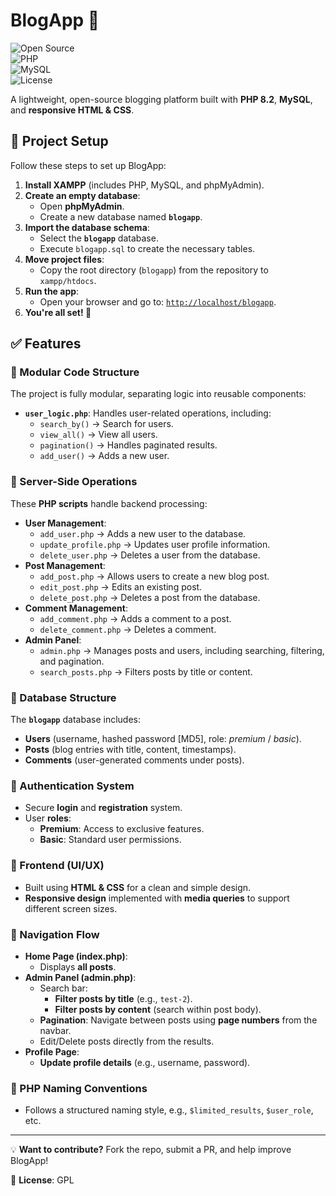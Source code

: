 # BlogApp 🚀  
![Open Source](https://img.shields.io/badge/Open%20Source-💻-blue)  
![PHP](https://img.shields.io/badge/PHP-8.2-777BB4?logo=php)  
![MySQL](https://img.shields.io/badge/MySQL-Database-4479A1?logo=mysql)  
![License](https://img.shields.io/badge/License-GPL-blue)  

A lightweight, open-source blogging platform built with **PHP 8.2**, **MySQL**, and **responsive HTML & CSS**.  

## 🚀 Project Setup  
Follow these steps to set up BlogApp:  

1. **Install XAMPP** (includes PHP, MySQL, and phpMyAdmin).  
2. **Create an empty database**:  
   - Open **phpMyAdmin**.  
   - Create a new database named **`blogapp`**.  
3. **Import the database schema**:  
   - Select the **`blogapp`** database.  
   - Execute `blogapp.sql` to create the necessary tables.  
4. **Move project files**:  
   - Copy the root directory (`blogapp`) from the repository to `xampp/htdocs`.  
5. **Run the app**:  
   - Open your browser and go to: [`http://localhost/blogapp`](http://localhost/blogapp).  
6. **You're all set! 🎉**  

## ✅ Features  
### 🔹 Modular Code Structure  
The project is fully modular, separating logic into reusable components:  

- **`user_logic.php`**: Handles user-related operations, including:  
  - `search_by()` → Search for users.  
  - `view_all()` → View all users.  
  - `pagination()` → Handles paginated results.  
  - `add_user()` → Adds a new user.  

### 🔹 Server-Side Operations  
These **PHP scripts** handle backend processing:  

- **User Management**:  
  - `add_user.php` → Adds a new user to the database.  
  - `update_profile.php` → Updates user profile information.  
  - `delete_user.php` → Deletes a user from the database.  
- **Post Management**:  
  - `add_post.php` → Allows users to create a new blog post.  
  - `edit_post.php` → Edits an existing post.  
  - `delete_post.php` → Deletes a post from the database.  
- **Comment Management**:  
  - `add_comment.php` → Adds a comment to a post.  
  - `delete_comment.php` → Deletes a comment.  
- **Admin Panel**:  
  - `admin.php` → Manages posts and users, including searching, filtering, and pagination.  
  - `search_posts.php` → Filters posts by title or content.  

### 🔹 Database Structure  
The **`blogapp`** database includes:  
- **Users** (username, hashed password [MD5], role: _premium_ / _basic_).  
- **Posts** (blog entries with title, content, timestamps).  
- **Comments** (user-generated comments under posts).  

### 🔹 Authentication System  
- Secure **login** and **registration** system.  
- User **roles**:  
  - **Premium**: Access to exclusive features.  
  - **Basic**: Standard user permissions.  

### 🔹 Frontend (UI/UX)  
- Built using **HTML & CSS** for a clean and simple design.  
- **Responsive design** implemented with **media queries** to support different screen sizes.  

### 🔹 Navigation Flow  
- **Home Page (index.php)**:  
  - Displays **all posts**.  
- **Admin Panel (admin.php)**:  
  - Search bar:  
    - **Filter posts by title** (e.g., `test-2`).  
    - **Filter posts by content** (search within post body).  
  - **Pagination**: Navigate between posts using **page numbers** from the navbar.  
  - Edit/Delete posts directly from the results.  
- **Profile Page**:  
  - **Update profile details** (e.g., username, password).  

### 🔹 PHP Naming Conventions  
- Follows a structured naming style, e.g., `$limited_results`, `$user_role`, etc.  

---

💡 **Want to contribute?** Fork the repo, submit a PR, and help improve BlogApp!  

📜 **License**: GPL  
